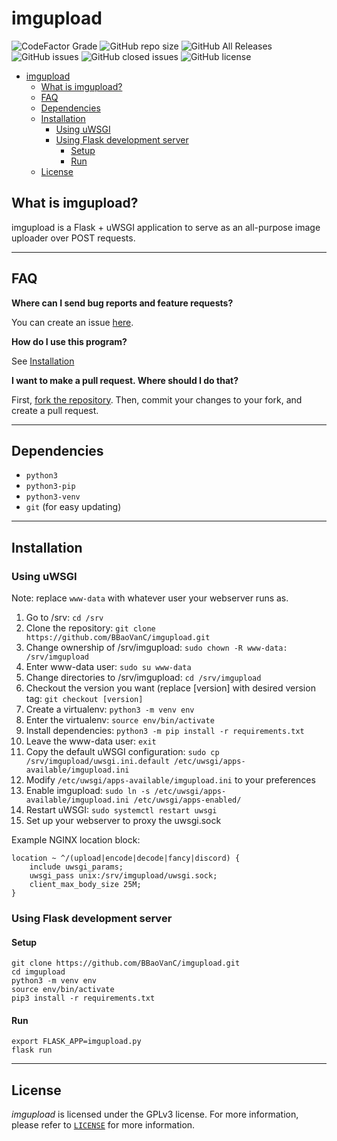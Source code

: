 # imgupload

![CodeFactor Grade](https://img.shields.io/codefactor/grade/github/BBaoVanC/imgupload/master?color=blue)
![GitHub repo size](https://img.shields.io/github/repo-size/bbaovanc/imgupload?color=blue)
![GitHub All Releases](https://img.shields.io/github/downloads/bbaovanc/imgupload/total?color=blue)
![GitHub issues](https://img.shields.io/github/issues/bbaovanc/imgupload?color=blue)
![GitHub closed issues](https://img.shields.io/github/issues-closed/bbaovanc/imgupload?color=blue)
![GitHub license](https://img.shields.io/github/license/bbaovanc/imgupload?color=blue)

- [imgupload](#imgupload)
  - [What is imgupload?](#what-is-imgupload)
  - [FAQ](#faq)
  - [Dependencies](#dependencies)
  - [Installation](#installation)
    - [Using uWSGI](#using-uwsgi)
    - [Using Flask development server](#using-flask-development-server)
      - [Setup](#setup)
      - [Run](#run)
  - [License](#license)

## What is imgupload?

imgupload is a Flask + uWSGI application to serve as an all-purpose image uploader over POST requests.

---

## FAQ

**Where can I send bug reports and feature requests?**

You can create an issue [here](https://github.com/BBaoVanC/imgupload/issues).

**How do I use this program?**

See [Installation](#installation)

**I want to make a pull request. Where should I do that?**

First, [fork the repository](https://github.com/BBaoVanC/imgupload/fork). Then, commit your changes to your fork, and create a pull request.

---

## Dependencies

- `python3`
- `python3-pip`
- `python3-venv`
- `git` (for easy updating)

---

## Installation

### Using uWSGI

Note: replace `www-data` with whatever user your webserver runs as.

1. Go to /srv: `cd /srv`
2. Clone the repository: `git clone https://github.com/BBaoVanC/imgupload.git`
3. Change ownership of /srv/imgupload: `sudo chown -R www-data: /srv/imgupload`
4. Enter www-data user: `sudo su www-data`
5. Change directories to /srv/imgupload: `cd /srv/imgupload`
6. Checkout the version you want (replace [version] with desired version tag: `git checkout [version]`
7. Create a virtualenv: `python3 -m venv env`
8. Enter the virtualenv: `source env/bin/activate`
9. Install dependencies: `python3 -m pip install -r requirements.txt`
10. Leave the www-data user: `exit`
11. Copy the default uWSGI configuration: `sudo cp /srv/imgupload/uwsgi.ini.default /etc/uwsgi/apps-available/imgupload.ini`
12. Modify `/etc/uwsgi/apps-available/imgupload.ini` to your preferences
13. Enable imgupload: `sudo ln -s /etc/uwsgi/apps-available/imgupload.ini /etc/uwsgi/apps-enabled/`
14. Restart uWSGI: `sudo systemctl restart uwsgi`
15. Set up your webserver to proxy the uwsgi.sock

Example NGINX location block:

```nginx
location ~ ^/(upload|encode|decode|fancy|discord) {
    include uwsgi_params;
    uwsgi_pass unix:/srv/imgupload/uwsgi.sock;
    client_max_body_size 25M;
}
```

### Using Flask development server

#### Setup

```shell
git clone https://github.com/BBaoVanC/imgupload.git
cd imgupload
python3 -m venv env
source env/bin/activate
pip3 install -r requirements.txt
```

#### Run

```shell
export FLASK_APP=imgupload.py
flask run
```

---

## License

_imgupload_ is licensed under the GPLv3 license. For more information, please refer to [`LICENSE`](https://github.com/BBaoVanC/imgupload/blob/master/LICENSE) for more information.
